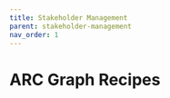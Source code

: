 ```yaml
---
title: Stakeholder Management
parent: stakeholder-management
nav_order: 1
---
```

# ARC Graph Recipes
